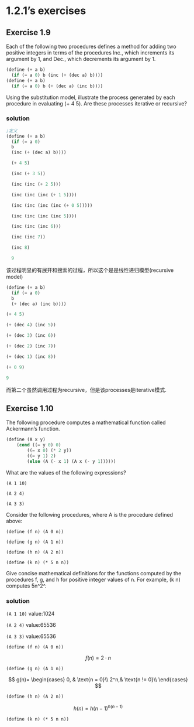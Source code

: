 # 1.2.1’s exercises

## Exercise 1.9

Each of the following two procedures defines a method for adding two positive integers in terms of the procedures Inc., which increments its argument by 1, and Dec., which decrements its argument by 1.

```scheme
(define (+ a b) 
  (if (= a 0) b (inc (+ (dec a) b))))
(define (+ a b) 
  (if (= a 0) b (+ (dec a) (inc b))))
```

Using the substitution model, illustrate the process generated by each procedure in evaluating (+ 4 5). Are these processes iterative or recursive?

### solution

```scheme
;定义
(define (+ a b) 
  (if (= a 0) 
  b 
  (inc (+ (dec a) b))))

  (+ 4 5)

  (inc (+ 3 5))

  (inc (inc (+ 2 5)))

  (inc (inc (inc (+ 1 5))))

  (inc (inc (inc (inc (+ 0 5)))))

  (inc (inc (inc (inc 5))))

  (inc (inc (inc 6)))

  (inc (inc 7))

  (inc 8)

  9
```
该过程明显的有展开和搜索的过程，所以这个是是线性递归模型(recursive model)

```scheme
(define (+ a b) 
  (if (= a 0) 
  b 
  (+ (dec a) (inc b))))

(+ 4 5)

(+ (dec 4) (inc 5))

(+ (dec 3) (inc 6))

(+ (dec 2) (inc 7))

(+ (dec 1) (inc 8))

(+ 0 9)

9
```
而第二个虽然调用过程为recursive，但是该processes是iterative模式.

## Exercise 1.10

The following procedure computes a mathematical function called Ackermann’s function.

```scheme
(define (A x y) 
	(cond ((= y 0) 0) 
		((= x 0) (* 2 y)) 
		((= y 1) 2) 
		(else (A (- x 1) (A x (- y 1))))))
```

What are the values of the following expressions?

`(A 1 10)`

`(A 2 4)`

`(A 3 3)`

Consider the following procedures, where A is the procedure defined above:

`(define (f n) (A 0 n))`

`(define (g n) (A 1 n))`

`(define (h n) (A 2 n))`

`(define (k n) (* 5 n n))`

Give concise mathematical definitions for the functions computed by the procedures f, g, and h for positive integer values of n. For example, (k n) computes 5n^2^.

### solution

`(A 1 10)`
value:1024

`(A 2 4)`
value:65536

`(A 3 3)`
value:65536

`(define (f n) (A 0 n))`

$$f(n) = 2·n$$

`(define (g n) (A 1 n))`

$$
g(n)=
\begin{cases}
0, & \text{n = 0}\\
2^n,& \text{n != 0}\\
\end{cases}
$$

`(define (h n) (A 2 n))`

$$
h(n) = h(n-1)^{h(n-1)}
$$

`(define (k n) (* 5 n n))`

